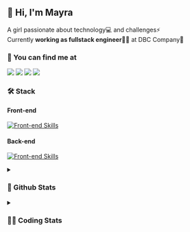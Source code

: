 ## 👋 Hi, I'm Mayra

A girl passionate about technology💻 and challenges⚡  
Currently **working as fullstack engineer**👩‍💻 at DBC Company🚀   

### 💬 You can find me at

<a href="https://mayra.dev" target="_blank" rel="noopener"><img src="https://img.shields.io/badge/-mayra.dev-005FED?style=flat&logo=Google-chrome&logoColor=white"/></a>
<a href="https://linkedin.com/in/mayraamaral" target="_blank" rel="noopener"><img src="https://img.shields.io/badge/-/mayraamaral-0077B5?style=flat&logo=Linkedin&logoColor=white"/></a>
<a href="mailto:mayra@mayra.dev" target="_blank" rel="noopener"><img src="https://img.shields.io/badge/-mayra@mayra.dev-D14836?style=flat&logo=Gmail&logoColor=white"/></a>
<a href="" target="_blank" rel="noopener"><img src="https://img.shields.io/badge/-mayraamaral-7289DA?style=flat&logo=Discord&logoColor=white"/></a>

### 🛠️ Stack
#### Front-end

[![Front-end Skills](https://skillicons.dev/icons?i=react,next,redux,styledcomponents,html,css,sass,js,ts,figma)](https://skillicons.dev)
#### Back-end

[![Front-end Skills](https://skillicons.dev/icons?i=java,spring,postgres,git,linux,bash,nodejs,docker,jenkins)](https://skillicons.dev)


<details>
    <summary><h3>📌 Github Stats</h3></summary>
    <div align="center">
        <table>
      <td><img height="160em" src="https://github-readme-stats.vercel.app/api?username=mayraamaral&show_icons=true&theme=algolia&hide_border=true&hide=stars&count_private=true" alt="Readme stats"></td>
      <td><img height="160em" src="https://github-readme-stats.vercel.app/api/top-langs/?username=mayraamaral&&layout=compact&&theme=algolia&hide_border=true&langs_count=6" alt="Language stats"></td>
       </table>
  </div> 
    

  <p align="center">
    <img src="https://github-readme-streak-stats.herokuapp.com?user=mayraamaral&theme=dark&hide_border=true&date_format=j%20M%5B%20Y%5D&locale=pt-br&background=050F2C&ring=0195DD&fire=23AA7D&currStreakLabel=23AA7D" alt="Streak stats">
  </p> 
</details>

<details>
  <summary><h3>👩‍💻 Coding Stats</h3></summary>
  
  <!--START_SECTION:waka-->
![Code Time](http://img.shields.io/badge/Code%20Time-169%20hrs%2023%20mins-blue)

**🐱 My GitHub Data** 

> 📦 579.0 kB Used in GitHub's Storage 
 > 
> 🏆 332 Contributions in the Year 2023
 > 
> 🚫 Not Opted to Hire
 > 
> 📜 51 Public Repositories 
 > 
> 🔑 24 Private Repositories 
 > 
**I'm an Early 🐤** 

```text
🌞 Morning                314 commits         ███░░░░░░░░░░░░░░░░░░░░░░   13.75 % 
🌆 Daytime                1091 commits        ████████████░░░░░░░░░░░░░   47.79 % 
🌃 Evening                741 commits         ████████░░░░░░░░░░░░░░░░░   32.46 % 
🌙 Night                  137 commits         ██░░░░░░░░░░░░░░░░░░░░░░░   06.00 % 
```
📅 **I'm Most Productive on Monday** 

```text
Monday                   469 commits         █████░░░░░░░░░░░░░░░░░░░░   20.54 % 
Tuesday                  379 commits         ████░░░░░░░░░░░░░░░░░░░░░   16.60 % 
Wednesday                291 commits         ███░░░░░░░░░░░░░░░░░░░░░░   12.75 % 
Thursday                 397 commits         ████░░░░░░░░░░░░░░░░░░░░░   17.39 % 
Friday                   346 commits         ████░░░░░░░░░░░░░░░░░░░░░   15.16 % 
Saturday                 130 commits         █░░░░░░░░░░░░░░░░░░░░░░░░   05.69 % 
Sunday                   271 commits         ███░░░░░░░░░░░░░░░░░░░░░░   11.87 % 
```


📊 **This Week I Spent My Time On** 

```text
🕑︎ Time Zone: America/Sao_Paulo

💬 Programming Languages: 
No Activity Tracked This Week

🔥 Editors: 
No Activity Tracked This Week

💻 Operating System: 
No Activity Tracked This Week
```

**I Mostly Code in JavaScript** 

```text
JavaScript               99 repos            ███████░░░░░░░░░░░░░░░░░░   26.76 % 
Java                     63 repos            ████░░░░░░░░░░░░░░░░░░░░░   17.03 % 
PLSQL                    1 repo              ░░░░░░░░░░░░░░░░░░░░░░░░░   00.27 % 
C#                       1 repo              ░░░░░░░░░░░░░░░░░░░░░░░░░   00.27 % 
PHP                      1 repo              ░░░░░░░░░░░░░░░░░░░░░░░░░   00.27 % 
```




 Last Updated on 18/11/2023 18:43:50 UTC
<!--END_SECTION:waka-->

</details>
